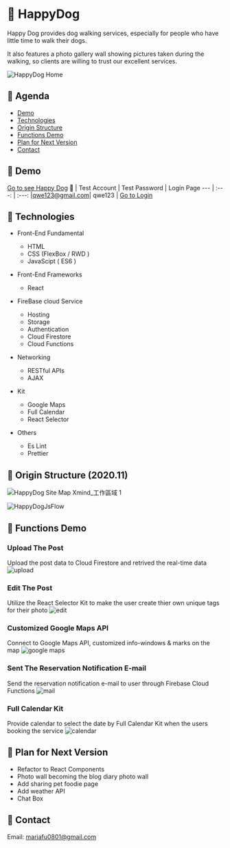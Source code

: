 # :paw_prints: HappyDog
Happy Dog provides dog walking services, especially for people who have little time to walk their dogs.

It also features a photo gallery wall showing pictures taken during the walking, so clients are willing to trust our excellent services.

![HappyDog Home](https://user-images.githubusercontent.com/63142258/104092118-cd805100-52bc-11eb-922d-68bb7843c875.png)

## :meat_on_bone: Agenda
- [Demo](https://github.com/Rezta20/HappyDog/blob/master/README.md#meat_on_bone-demo)
- [Technologies](https://github.com/Rezta20/HappyDog/blob/master/README.md#meat_on_bone-technologies)
- [Origin Structure](https://github.com/Rezta20/HappyDog/blob/master/README.md#meat_on_bone-origin-structure)
- [Functions Demo](https://github.com/Rezta20/HappyDog/blob/master/README.md#meat_on_bone-functions-demo)
- [Plan for Next Version](https://github.com/Rezta20/HappyDog/blob/master/README.md#meat_on_bone-plan-for-next-version)
- [Contact](https://github.com/Rezta20/HappyDog/blob/master/README.md#meat_on_bone-contact)


##  :meat_on_bone: Demo
[Go to see Happy Dog](https://happydog-82c2f.web.app/html/homepage.html "Happy Dog")  :eyes: 
| Test Account | Test Password | Login Page
--- | :---: | :---:
|qwe123@gmail.com| qwe123 | [Go to Login](https://happydog-82c2f.web.app/Html/Login/login.html) 

##  :meat_on_bone: Technologies
- Front-End Fundamental
  - HTML
  - CSS (FlexBox / RWD )
  - JavaScipt ( ES6 )
  
- Front-End Frameworks 
  - React
  
- FireBase cloud Service
  - Hosting
  - Storage
  - Authentication
  - Cloud Firestore
  - Cloud Functions

- Networking
  - RESTful APIs
  - AJAX

- Kit 
  - Google Maps
  - Full Calendar
  - React Selector

- Others
  - Es Lint
  - Prettier

##  :meat_on_bone: Origin Structure (2020.11)
![HappyDog Site Map   Xmind_工作區域 1](https://user-images.githubusercontent.com/63142258/104093480-beea6780-52c5-11eb-8437-92ab4d5b29ac.jpg)

![HappyDogJsFlow](https://user-images.githubusercontent.com/63142258/104093560-286a7600-52c6-11eb-8d5e-abe43f0635b1.jpg)

##  :meat_on_bone: Functions Demo 
### Upload The Post 
Upload the post data to Cloud Firestore and retrived the real-time data
![upload](https://user-images.githubusercontent.com/63142258/104119009-b5b1d700-5367-11eb-8a26-e200bd97a132.gif)

### Edit The Post 
Utilize the React Selector Kit to make the user create thier own unique tags for their photo
![edit](https://user-images.githubusercontent.com/63142258/104119011-b77b9a80-5367-11eb-818d-10df8b283f10.gif)

### Customized Google Maps API
Connect to Google Maps API, customized info-windows & marks on the map
![google maps](https://user-images.githubusercontent.com/63142258/104119190-cc0c6280-5368-11eb-9069-4cc36acf365e.gif)

### Sent The Reservation Notification E-mail
Send the reservation notification e-mail to user through Firebase Cloud Functions
![mail](https://user-images.githubusercontent.com/63142258/104119261-2f969000-5369-11eb-9f02-4a795bf34340.gif)

### Full Calendar Kit
Provide calendar to select the date by Full Calendar Kit when the users booking the service
![calendar](https://user-images.githubusercontent.com/63142258/104119295-5654c680-5369-11eb-8ed4-509469f6b457.gif)

##  :meat_on_bone: Plan for Next Version
- Refactor to React Components
- Photo wall becoming the blog diary photo wall
- Add sharing pet foodie page
- Add weather API
- Chat Box

## :meat_on_bone: Contact
Email: mariafu0801@gmail.com



